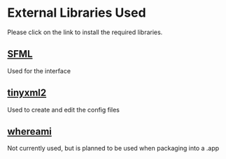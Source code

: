 # External Libraries Used
  
Please click on the link to install the required libraries.  
  
## [SFML](https://www.sfml-dev.org/download.php)  
Used for the interface  
  
## [tinyxml2](https://github.com/leethomason/tinyxml2)  
Used to create and edit the config files  
  
## [whereami](https://github.com/gpakosz/whereami)
Not currently used, but is planned to be used when packaging into a .app
